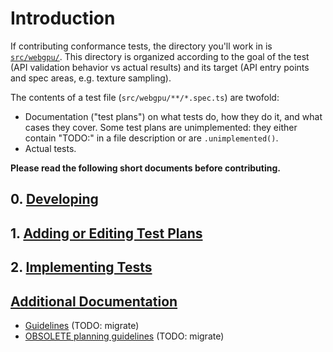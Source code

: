# Introduction

If contributing conformance tests, the directory you'll work in is [`src/webgpu/`](../src/webgpu/).
This directory is organized according to the goal of the test (API validation behavior vs
actual results) and its target (API entry points and spec areas, e.g. texture sampling).

The contents of a test file (`src/webgpu/**/*.spec.ts`) are twofold:

- Documentation ("test plans") on what tests do, how they do it, and what cases they cover.
  Some test plans are unimplemented: they either contain "TODO:" in a file description or are
  `.unimplemented()`.
- Actual tests.

**Please read the following short documents before contributing.**

## 0. [Developing](developing.md)

## 1. [Adding or Editing Test Plans](plans.md)

## 2. [Implementing Tests](tests.md)

## [Additional Documentation](../)

- [Guidelines](https://github.com/gpuweb/gpuweb/wiki/WebGPU-CTS-guidelines) (TODO: migrate)
- [OBSOLETE planning guidelines](https://hackmd.io/@webgpu/H1MwoqqAU) (TODO: migrate)
